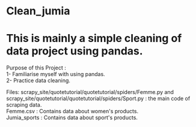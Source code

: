 # Clean_jumia
# This is mainly a simple cleaning of data project using pandas.

Purpose of this Project :\
1- Familiarise myself with using pandas.\
2- Practice data cleaning.

Files:
scrapy_site/quotetutorial/quotetutorial/spiders/Femme.py and scrapy_site/quotetutorial/quotetutorial/spiders/Sport.py : the main code of scraping data.\
Femme.csv : Contains data about women's products.\
Jumia_sports : Contains data about sport's products.
